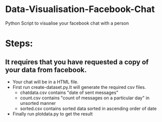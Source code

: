 # Data-Visualisation-Facebook-Chat
Python Script to visualise your facebook chat with a person

# Steps: 
## It requires that you have requested a copy of your data from facebook.
- Your chat will be in a HTML file.
- First run create-dataset.py.It will generate the required csv files.
  - chatdata.csv contains "date of sent messages"
  - count.csv contains "count of messages on a particular day" in unsorted manner
  - sorted.csv contains sorted data sorted in ascending order of date
- Finally run plotdata.py to get the result
